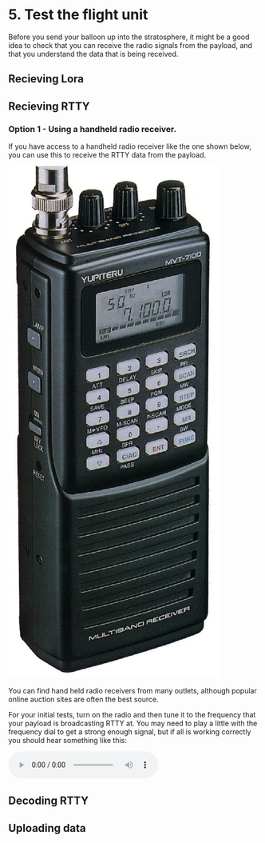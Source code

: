 # 5. Test the flight unit

Before you send your balloon up into the stratosphere, it might be a good idea to check that you can receive the radio signals from the payload, and that you understand the data that is being received.

## Recieving Lora



## Recieving RTTY

### Option 1 - Using a handheld radio receiver.
If you have access to a handheld radio receiver like the one shown below, you can use this to receive the RTTY data from the payload.

![](5/mvt7100.jpg)

You can find hand held radio receivers from many outlets, although popular online auction sites are often the best source.

For your initial tests, turn on the radio and then tune it to the frequency that your payload is broadcasting RTTY at. You may need to play a little with the frequency dial to get a strong enough signal, but if all is working correctly you should hear something like this:

<audio controls>
  <source src="5/rtty.mp3" type="audio/mpeg">
Your browser does not support the audio element.
</audio> 

## Decoding RTTY

## Uploading data
